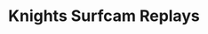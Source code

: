 ---
layout: child_layout/surfcams_item
title: Knights Surfcam Replays
permalink: /surfcams/knights-replays/paid/
user_type: paid
theme: theme-paid
---